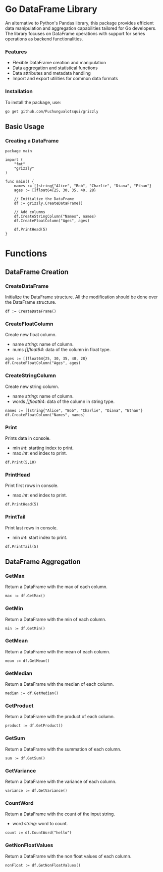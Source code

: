 # Go DataFrame Library
An alternative to Python's Pandas library, this package provides efficient data manipulation and aggregation capabilities tailored for Go developers. The library focuses on DataFrame operations with support for series operations as backend functionalities.

### Features
- Flexible DataFrame creation and manipulation
- Data aggregation and statistical functions
- Data attributes and metadata handling
- Import and export utilities for common data formats
  
### Installation
To install the package, use:
```
go get github.com/Puchungualotsqui/grizzly
```
## Basic Usage
### Creating a DataFrame

```
package main

import (
	"fmt"
	"grizzly"
)

func main() {
	names := []string{"Alice", "Bob", "Charlie", "Diana", "Ethan"}
	ages := []float64{25, 30, 35, 40, 28}

	// Initialize the DataFrame
	df := grizzly.CreateDataFrame()

	// Add columns
	df.CreateStringColumn("Names", names)
	df.CreateFloatColumn("Ages", ages)

	df.PrintHead(5)
}
```
# Functions
## DataFrame Creation
### CreateDataFrame
Initialize the DataFrame structure. All the modification should be done over the DataFrame structure.
```
df := CreateDataFrame()
```
### CreateFloatColumn
Create new float column.
- name *string*: name of column.
- nums *[]float64*: data of the column in float type.
```
ages := []float64{25, 30, 35, 40, 28}
df.CreateFloatColumn("Ages", ages)
```
### CreateStringColumn
Create new string column.
- name *string*: name of column.
- words *[]float64*: data of the column in string type.
```
names := []string{"Alice", "Bob", "Charlie", "Diana", "Ethan"}
df.CreateFloatColumn("Names", names)
```
### Print
Prints data in console.
- min *int*: starting index to print.
- max *int*: end index to print.
```
df.Print(5,10)
```
### PrintHead
Print first rows in console.
- max *int*: end index to print.
```
df.PrintHead(5)
```
### PrintTail
Print last rows in console.
- min *int*: start index to print.
```
df.PrintTail(5)
```
## DataFrame Aggregation
### GetMax
Return a DataFrame with the max of each column.
```
max := df.GetMax()
```
### GetMin
Return a DataFrame with the min of each column.
```
min := df.GetMin()
```
### GetMean
Return a DataFrame with the mean of each column.
```
mean := df.GetMean()
```
### GetMedian
Return a DataFrame with the median of each column.
```
median := df.GetMedian()
```
### GetProduct
Return a DataFrame with the product of each column.
```
product := df.GetProduct()
```
### GetSum
Return a DataFrame with the summation of each column.
```
sum := df.GetSum()
```
### GetVariance
Return a DataFrame with the variance of each column.
```
variance := df.GetVariance()
```
### CountWord
Return a DataFrame with the count of the input string.
- word *string*: word to count.
```
count := df.CountWord("hello")
```
### GetNonFloatValues
Return a DataFrame with the non float values of each column.
```
nonFloat := df.GetNonFloatValues()
```
